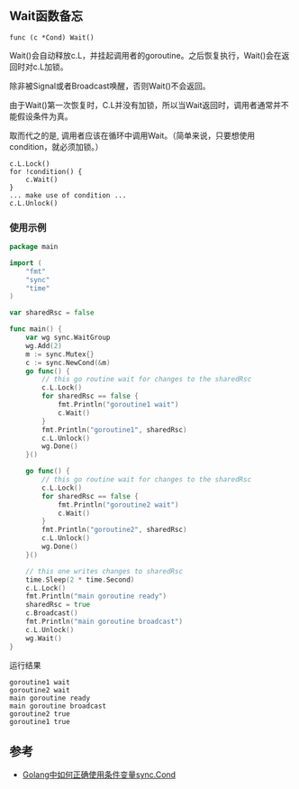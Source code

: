 ## Wait函数备忘

```
func (c *Cond) Wait()
```

Wait()会自动释放c.L，并挂起调用者的goroutine。之后恢复执行，Wait()会在返回时对c.L加锁。

除非被Signal或者Broadcast唤醒，否则Wait()不会返回。

由于Wait()第一次恢复时，C.L并没有加锁，所以当Wait返回时，调用者通常并不能假设条件为真。

取而代之的是, 调用者应该在循环中调用Wait。（简单来说，只要想使用condition，就必须加锁。）

```
c.L.Lock()
for !condition() {
    c.Wait()
}
... make use of condition ...
c.L.Unlock()
```

### 使用示例

```go
package main

import (
	"fmt"
	"sync"
	"time"
)

var sharedRsc = false

func main() {
	var wg sync.WaitGroup
	wg.Add(2)
	m := sync.Mutex{}
	c := sync.NewCond(&m)
	go func() {
		// this go routine wait for changes to the sharedRsc
		c.L.Lock()
		for sharedRsc == false {
			fmt.Println("goroutine1 wait")
			c.Wait()
		}
		fmt.Println("goroutine1", sharedRsc)
		c.L.Unlock()
		wg.Done()
	}()

	go func() {
		// this go routine wait for changes to the sharedRsc
		c.L.Lock()
		for sharedRsc == false {
			fmt.Println("goroutine2 wait")
			c.Wait()
		}
		fmt.Println("goroutine2", sharedRsc)
		c.L.Unlock()
		wg.Done()
	}()

	// this one writes changes to sharedRsc
	time.Sleep(2 * time.Second)
	c.L.Lock()
	fmt.Println("main goroutine ready")
	sharedRsc = true
	c.Broadcast()
	fmt.Println("main goroutine broadcast")
	c.L.Unlock()
	wg.Wait()
}
```

运行结果

```
goroutine1 wait
goroutine2 wait
main goroutine ready
main goroutine broadcast
goroutine2 true
goroutine1 true
```


## 参考

- [Golang中如何正确使用条件变量sync.Cond](https://ieevee.com/tech/2019/06/15/cond.html)
